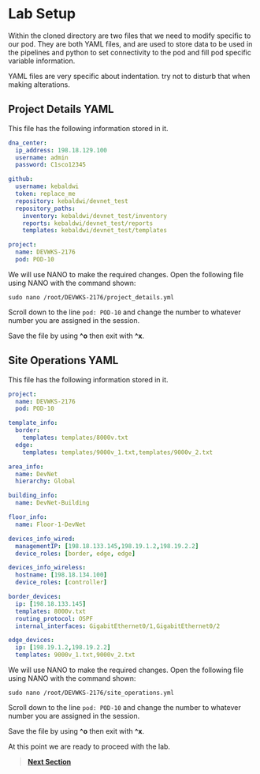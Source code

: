 # Lab Setup

Within the cloned directory are two files that we need to modify specific to our pod. They are both YAML files, and are used to store data to be used in the pipelines and python to set connectivity to the pod and fill pod specific variable information. 

YAML files are very specific about indentation. try not to disturb that when making alterations.

## Project Details YAML

This file has the following information stored in it. 

```YAML
dna_center:
  ip_address: 198.18.129.100
  username: admin
  password: C1sco12345

github:
  username: kebaldwi
  token: replace_me
  repository: kebaldwi/devnet_test
  repository_paths:
    inventory: kebaldwi/devnet_test/inventory
    reports: kebaldwi/devnet_test/reports
    templates: kebaldwi/devnet_test/templates

project:
  name: DEVWKS-2176
  pod: POD-10
```

We will use NANO to make the required changes. Open the following file using NANO with the command shown:

```SHELL
sudo nano /root/DEVWKS-2176/project_details.yml
```

Scroll down to the line `pod: POD-10` and change the number to whatever number you are assigned in the session.

Save the file by using **^o** then exit with **^x**.

## Site Operations YAML

This file has the following information stored in it. 

```YAML
project:
  name: DEVWKS-2176
  pod: POD-10

template_info:
  border:
    templates: templates/8000v.txt
  edge:
    templates: templates/9000v_1.txt,templates/9000v_2.txt

area_info:
  name: DevNet
  hierarchy: Global

building_info:
  name: DevNet-Building

floor_info:
  name: Floor-1-DevNet

devices_info_wired:
  managementIP: [198.18.133.145,198.19.1.2,198.19.2.2]
  device_roles: [border, edge, edge]

devices_info_wireless:
  hostname: [198.18.134.100]
  device_roles: [controller]

border_devices:
  ip: [198.18.133.145]
  templates: 8000v.txt
  routing_protocol: OSPF
  internal_interfaces: GigabitEthernet0/1,GigabitEthernet0/2

edge_devices:
  ip: [198.19.1.2,198.19.2.2]
  templates: 9000v_1.txt,9000v_2.txt
```

We will use NANO to make the required changes. Open the following file using NANO with the command shown:

```SHELL
sudo nano /root/DEVWKS-2176/site_operations.yml
```

Scroll down to the line `pod: POD-10` and change the number to whatever number you are assigned in the session.

Save the file by using **^o** then exit with **^x**.

At this point we are ready to proceed with the lab.

> [**Next Section**](./06-summary.md)